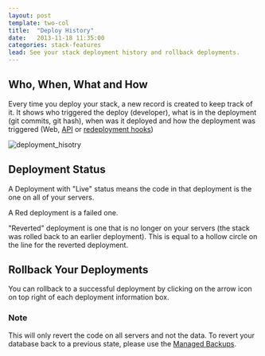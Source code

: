 ```yaml
---
layout: post
template: two-col
title:  "Deploy History"
date:   2013-11-18 11:35:00
categories: stack-features
lead: See your stack deployment history and rollback deployments.
---
```



## Who, When, What and How
Every time you deploy your stack, a new record is created to keep track of it. It shows who triggered the deploy (developer), what is in the deployment (git commits, git hash), when was it deployed and how the deployment was triggered (Web, [API](/api/basics.html) or [redeployment hooks](/stack-features/redeployment-hook.html))

![deployment_hisotry](http://cdn.cloud66.com/images/help/cloud66_deployment_history.png)

## Deployment Status
A Deployment with "Live" status means the code in that deployment is the one on all of your servers.

A Red deployment is a failed one.

"Reverted" deployment is one that is no longer on your servers (the stack was rolled back to an earlier deployment). This is equal to a hollow circle on the line for the reverted deployment.

## Rollback Your Deployments
You can rollback to a successful deployment by clicking on the arrow icon on top right of each deployment information box.

<div class="notice">
	<h3>Note</h3>
	<p>This will only revert the code on all servers and not the data. To revert your database back to a previous state, please use the <a href="/add-ins/one-click-database-backup.html">Managed Backups</a>.</p>
</div>
